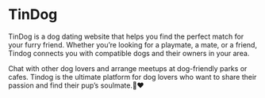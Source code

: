 # TinDog

TinDog is a dog dating website that helps you find the perfect match for your furry friend. Whether you’re looking for a playmate, a mate, or a friend, Tindog connects you with compatible dogs and their owners in your area. 

Chat with other dog lovers and arrange meetups at dog-friendly parks or cafes. Tindog is the ultimate platform for dog lovers who want to share their passion and find their pup’s soulmate.🐶❤️
